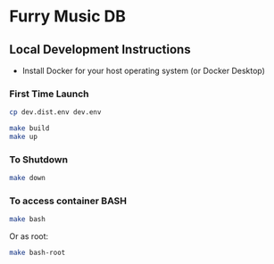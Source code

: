 # Furry Music DB

## Local Development Instructions

* Install Docker for your host operating system (or Docker Desktop)

### First Time Launch

```bash
cp dev.dist.env dev.env

make build
make up
```

### To Shutdown

```bash
make down
```

### To access container BASH

```bash
make bash
```

Or as root:

```bash
make bash-root
```
